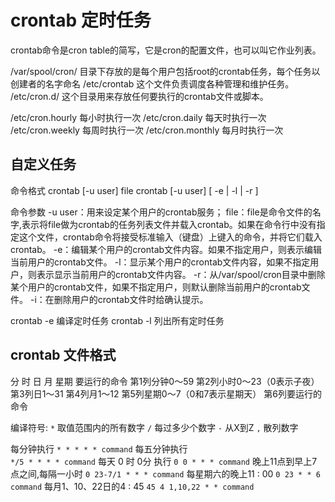 # crontab 定时任务

crontab命令是cron table的简写，它是cron的配置文件，也可以叫它作业列表。

/var/spool/cron/            目录下存放的是每个用户包括root的crontab任务，每个任务以创建者的名字命名
/etc/crontab                这个文件负责调度各种管理和维护任务。
/etc/cron.d/                这个目录用来存放任何要执行的crontab文件或脚本。

/etc/cron.hourly            每小时执行一次
/etc/cron.daily             每天时执行一次
/etc/cron.weekly            每周时执行一次
/etc/cron.monthly           每月时执行一次

## 自定义任务

命令格式
crontab [-u user] file crontab [-u user] [ -e | -l | -r ]

命令参数
-u user：用来设定某个用户的crontab服务；
file：file是命令文件的名字,表示将file做为crontab的任务列表文件并载入crontab。如果在命令行中没有指定这个文件，crontab命令将接受标准输入（键盘）上键入的命令，并将它们载入crontab。
-e：编辑某个用户的crontab文件内容。如果不指定用户，则表示编辑当前用户的crontab文件。
-l：显示某个用户的crontab文件内容，如果不指定用户，则表示显示当前用户的crontab文件内容。
-r：从/var/spool/cron目录中删除某个用户的crontab文件，如果不指定用户，则默认删除当前用户的crontab文件。
-i：在删除用户的crontab文件时给确认提示。

crontab -e      编译定时任务
crontab -l      列出所有定时任务

## crontab 文件格式

分 时 日 月 星期 要运行的命令
第1列分钟0～59
第2列小时0～23（0表示子夜）
第3列日1～31
第4列月1～12
第5列星期0～7（0和7表示星期天）
第6列要运行的命令

编译符号:
`*` 取值范围内的所有数字
`/` 每过多少个数字
`-` 从X到Z
`,` 散列数字

每分钟执行
`* * * * * command`
每五分钟执行  
`*/5 * * * * command`
每天 0 时 0分 执行
`0 0 * * * command`
晚上11点到早上7点之间,每隔一小时
`0 23-7/1 * * * command`
每星期六的晚上11 : 00
`0 23 * * 6 command`
每月1、10、22日的4 : 45
`45 4 1,10,22 * * command`
